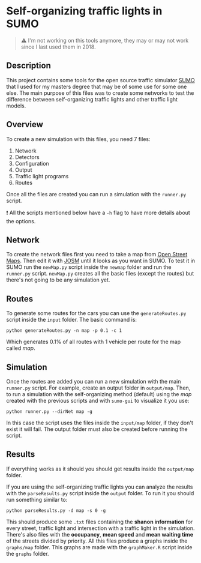 # Self-organizing traffic lights in SUMO
> :warning: I'm not working on this tools anymore, they may or may not work since I last used them in 2018.

## Description

This project contains some tools for the open source traffic simulator [SUMO](http://sumo.sourceforge.net/) that I used for my masters degree that may be of some use for some one else. The main purpose of this files was to create some networks to test the difference between self-organizing traffic lights and other traffic light models.

## Overview

To create a new simulation with this files, you need 7 files:
1. Network
2. Detectors
3. Configuration
4. Output
5. Traffic light programs
6. Routes

Once all the files are created you can run a simulation with the `runner.py` script.

:exclamation: All the scripts mentioned below have a `-h` flag to have more details about the options. 

## Network

To create the network files first you need to take a map from [Open Street Maps](https://www.openstreetmap.org). Then edit it with [JOSM](https://josm.openstreetmap.de/) until it looks as you want in SUMO. To test it in SUMO run the `newMap.py` script inside the `newmap` folder and run the  `runner.py` script.  `newMap.py` creates all the basic files (except the routes) but there's not going to be any simulation yet.

## Routes

To generate some routes for the cars you can use the `generateRoutes.py` script inside the `input` folder. The basic command is:

`python generateRoutes.py -n map -p 0.1 -c 1`

Which generates 0.1% of all routes with 1 vehicle per route for the map called _map_.

## Simulation

Once the routes are added you can run a new simulation with the main `runner.py` script. For example, create an output folder in `output/map`. Then, to run a simulation with the self-organizing method (default) using the _map_ created with the previous scripts and with `sumo-gui` to visualize it you use:

`python runner.py --dirNet map -g`

In this case the script uses the files inside the `input/map` folder, if they don't exist it will fail. The output folder must also be created before running the script.

## Results

If everything works as it should you should get results inside the `output/map` folder. 

If you are using the self-organizing traffic lights you can analyze the results with the `parseResults.py` script inside the `output` folder. To run it you should run something similar to:

`python parseResults.py -d map -s 0 -g`

This should produce some `.txt` files containing the **shanon information** for every street, traffic light and intersection with a traffic light in the simulation. There's also files with the **occupancy**, **mean speed** and **mean waiting time** of the streets divided by priority. All this files produce a graphs inside the `graphs/map` folder. This graphs are made with the `graphMaker.R` script inside the `graphs` folder.